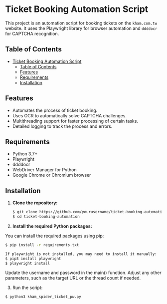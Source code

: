 # Ticket Booking Automation Script

This project is an automation script for booking tickets on the `kham.com.tw` website. It uses the Playwright library for browser automation and `ddddocr` for CAPTCHA recognition.

## Table of Contents

- [Ticket Booking Automation Script](#ticket-booking-automation-script)
  - [Table of Contents](#table-of-contents)
  - [Features](#features)
  - [Requirements](#requirements)
  - [Installation](#installation)

## Features

- Automates the process of ticket booking.
- Uses OCR to automatically solve CAPTCHA challenges.
- Multithreading support for faster processing of certain tasks.
- Detailed logging to track the process and errors.

## Requirements

- Python 3.7+
- Playwright
- ddddocr
- WebDriver Manager for Python
- Google Chrome or Chromium browser

## Installation

1. **Clone the repository:**

   ```bash
   $ git clone https://github.com/yourusername/ticket-booking-automation.git
   $ cd ticket-booking-automation
   ```

2. **Install the required Python packages:**

You can install the required packages using pip:
```bash
$ pip install -r requirements.txt

If playwright is not installed, you may need to install it manually:
$ pip3 install playwright
$ playwright install
```

Update the username and password in the main() function.
Adjust any other parameters, such as the target URL or the thread count if needed.

3. Run the script:
```
$ python3 kham_spider_ticket_pw.py
```